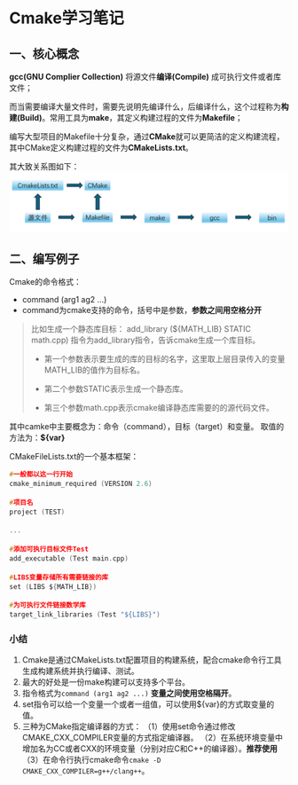 # Cmake学习笔记

## 一、核心概念

**gcc(GNU Complier Collection)** 将源文件**编译(Compile)** 成可执行文件或者库文件；

而当需要编译大量文件时，需要先说明先编译什么，后编译什么，这个过程称为**构建(Build)**。常用工具为**make**，其定义构建过程的文件为**Makefile**；

编写大型项目的Makefile十分复杂，通过**CMake**就可以更简洁的定义构建流程，其中CMake定义构建过程的文件为**CMakeLists.txt**。

其大致关系图如下：
![关系图](Relationship_of_CMake_and_cpp.png "关系图")

## 二、编写例子

Cmake的命令格式：

- command (arg1 ag2 ...)
- command为cmake支持的命令，括号中是参数，**参数之间用空格分开**

> 比如生成一个静态库目标：
> add_library (${MATH_LIB} STATIC math.cpp)
> 指令为add_library指令，告诉cmake生成一个库目标。
>
> - 第一个参数表示要生成的库的目标的名字，这里取上层目录传入的变量MATH_LIB的值作为目标名。
>
> - 第二个参数STATIC表示生成一个静态库。
>
> - 第三个参数math.cpp表示cmake编译静态库需要的的源代码文件。

其中camke中主要概念为：命令（command），目标（target）和变量。
取值的方法为：**${var}**

CMakeFileLists.txt的一个基本框架：

```C
#一般都以这一行开始
cmake_minimum_required (VERSION 2.6)
 
#项目名
project (TEST)

...

#添加可执行目标文件Test
add_executable (Test main.cpp)
 
#LIBS变量存储所有需要链接的库
set (LIBS ${MATH_LIB})

#为可执行文件链接数学库
target_link_libraries (Test "${LIBS}")
```

### 小结

1. Cmake是通过CMakeLists.txt配置项目的构建系统，配合cmake命令行工具生成构建系统并执行编译、测试。
2. 最大的好处是一份make构建可以支持多个平台。
3. 指令格式为`command (arg1 ag2 ...)` **变量之间使用空格隔开**。
4. set指令可以给一个变量一个或者一组值，可以使用${var}的方式取变量的值。
5. 三种为CMake指定编译器的方式：
   （1）使用set命令通过修改CMAKE_CXX_COMPILER变量的方式指定编译器。
   （2）在系统环境变量中增加名为CC或者CXX的环境变量（分别对应C和C++的编译器）。**推荐使用**
   （3）在命令行执行cmake命令`cmake -D CMAKE_CXX_COMPILER=g++/clang++`。
